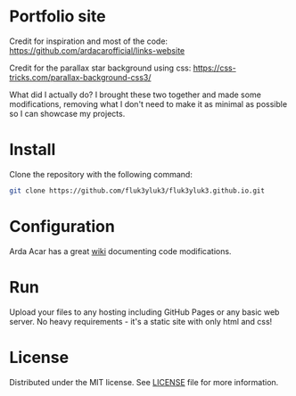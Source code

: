 # Portfolio site

Credit for inspiration and most of the code: https://github.com/ardacarofficial/links-website

Credit for the parallax star background using css: https://css-tricks.com/parallax-background-css3/

What did I actually do? I brought these two together and made some modifications, removing what I don't need to make it as minimal as possible so I can showcase my projects.

# Install

Clone the repository with the following command:

```sh
git clone https://github.com/fluk3yluk3/fluk3yluk3.github.io.git
```

# Configuration

Arda Acar has a great [wiki](https://github.com/ardacarofficial/links-website/wiki "wiki") documenting code modifications.

# Run
Upload your files to any hosting including GitHub Pages or any basic web server. No heavy requirements - it's a static site with only html and css!

# License
Distributed under the MIT license. See [LICENSE](https://github.com/ardacarofficial/links-website/blob/main/LICENSE "LICENSE") file for more information.
